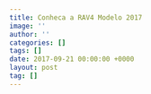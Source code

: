 ```yaml
---
title: Conheca a RAV4 Modelo 2017
image: ''
author: ''
categories: []
tags: []
date: 2017-09-21 00:00:00 +0000
layout: post
tag: []
---
```

